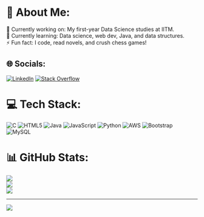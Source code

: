 # 💫 About Me:
🔭 Currently working on: My first-year Data Science studies at IITM.<br>🌱 Currently learning: Data science, web dev, Java, and data structures.<br>⚡ Fun fact: I code, read novels, and crush chess games!


## 🌐 Socials:
[![LinkedIn](https://img.shields.io/badge/LinkedIn-%230077B5.svg?logo=linkedin&logoColor=white)](https://linkedin.com/in/akanksha-priyadarshinee-rath) [![Stack Overflow](https://img.shields.io/badge/-Stackoverflow-FE7A16?logo=stack-overflow&logoColor=white)](https://stackoverflow.com/users/27644257) 

# 💻 Tech Stack:
![C](https://img.shields.io/badge/c-%2300599C.svg?style=for-the-badge&logo=c&logoColor=white) ![HTML5](https://img.shields.io/badge/html5-%23E34F26.svg?style=for-the-badge&logo=html5&logoColor=white) ![Java](https://img.shields.io/badge/java-%23ED8B00.svg?style=for-the-badge&logo=openjdk&logoColor=white) ![JavaScript](https://img.shields.io/badge/javascript-%23323330.svg?style=for-the-badge&logo=javascript&logoColor=%23F7DF1E) ![Python](https://img.shields.io/badge/python-3670A0?style=for-the-badge&logo=python&logoColor=ffdd54) ![AWS](https://img.shields.io/badge/AWS-%23FF9900.svg?style=for-the-badge&logo=amazon-aws&logoColor=white) ![Bootstrap](https://img.shields.io/badge/bootstrap-%238511FA.svg?style=for-the-badge&logo=bootstrap&logoColor=white) ![MySQL](https://img.shields.io/badge/mysql-4479A1.svg?style=for-the-badge&logo=mysql&logoColor=white)
# 📊 GitHub Stats:
![](https://github-readme-stats.vercel.app/api?username=Akankshap24&theme=dark&hide_border=false&include_all_commits=true&count_private=false)<br/>
![](https://github-readme-streak-stats.herokuapp.com/?user=Akankshap24&theme=dark&hide_border=false)<br/>
![](https://github-readme-stats.vercel.app/api/top-langs/?username=Akankshap24&theme=dark&hide_border=false&include_all_commits=true&count_private=false&layout=compact)

---
[![](https://visitcount.itsvg.in/api?id=Akankshap24&icon=0&color=0)](https://visitcount.itsvg.in)

<!-- Proudly created with GPRM ( https://gprm.itsvg.in ) -->
